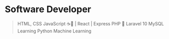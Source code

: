 # Software Developer

>HTML, CSS
>JavaScript ☕️📄 | React | Express
>PHP 🐘 Laravel 10
>MySQL
>Learning Python Machine Learning
